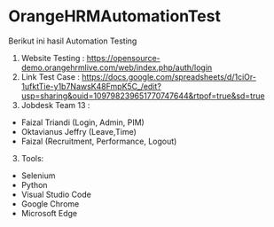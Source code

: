 # OrangeHRMAutomationTest

Berikut ini hasil Automation Testing

1. Website Testing : https://opensource-demo.orangehrmlive.com/web/index.php/auth/login
2. Link Test Case : https://docs.google.com/spreadsheets/d/1ciOr-1ufktTie-y1b7NawsK48FmpK5C_/edit?usp=sharing&ouid=109798239651770747644&rtpof=true&sd=true
2. Jobdesk Team 13 :
- Faizal Triandi (Login, Admin, PIM)
- Oktavianus Jeffry (Leave,Time)
- Faizal (Recruitment, Performance, Logout)
3. Tools:
- Selenium
- Python
- Visual Studio Code
- Google Chrome
- Microsoft Edge


